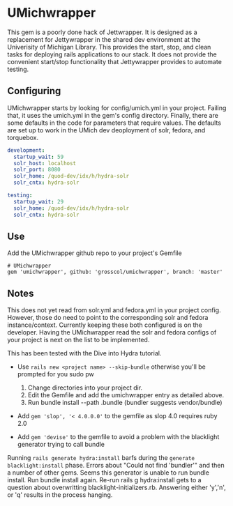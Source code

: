 # UMichwrapper

This gem is a poorly done hack of Jettwrapper.  It is designed as a replacement for Jettywrapper in the shared dev environment at the Univerisity of Michigan Library.  This provides the start, stop, and clean tasks for deploying rails applications to our stack.  It does not provide the convenient start/stop functionality that Jettywrapper provides to automate testing.


## Configuring

UMichwrapper starts by looking for config/umich.yml in your project.  Failing that, it uses the umich.yml in the gem's config directory.  Finally, there are some defaults in the code for parameters that require values.  The defaults are set up to work in the UMich dev deoployment of solr, fedora, and torquebox. 

```yaml
development:
  startup_wait: 59
  solr_host: localhost
  solr_port: 8080
  solr_home: /quod-dev/idx/h/hydra-solr
  solr_cntx: hydra-solr

testing:
  startup_wait: 29
  solr_home: /quod-dev/idx/h/hydra-solr
  solr_cntx: hydra-solr
```

## Use

Add the UMichwrapper github repo to your project's Gemfile

```
# UMichwrapper
gem 'umichwrapper', github: 'grosscol/umichwrapper', branch: 'master'
```


## Notes

This does not yet read from solr.yml and fedora.yml in your project config.  However, those do need to point to the corresponding solr and fedora instance/context.  Currently keeping these both configured is on the developer.  Having the UMichwrapper read the solr and fedora configs of your project is next on the list to be implemented.

This has been tested with the Dive into Hydra tutorial.
  * Use `rails new <project name> --skip-bundle` otherwise you'll be prompted for you sudo pw 
    1. Change directories into your project dir.
    2. Edit the Gemfile and add the umichwrapper entry as detailed above.
    3. Run bundle install --path .bundle (bundler suggests vendor/bundle)

  * Add `gem 'slop', '< 4.0.0.0'` to the gemfile as slop 4.0 requires ruby 2.0
  * Add `gem 'devise'` to the gemfile to avoid a problem with the blacklight generator trying to call bundle

Running `rails generate hydra:install` barfs during the `generate blacklight:install` phase.
Errors about "Could not find 'bundler'" and then a number of other gems.  Seems this generator is unable to run bundle install.
Run bundle install again.
Re-run rails g hydra:install
  gets to a question about overwritting blacklight-initializers.rb.  Answering either 'y','n', or 'q' results in the process hanging.

